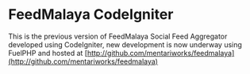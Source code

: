 # FeedMalaya CodeIgniter

This is the previous version of FeedMalaya Social Feed Aggregator developed using CodeIgniter, new development is now underway using FuelPHP and hosted at [http://github.com/mentariworks/feedmalaya](http://github.com/mentariworks/feedmalaya)